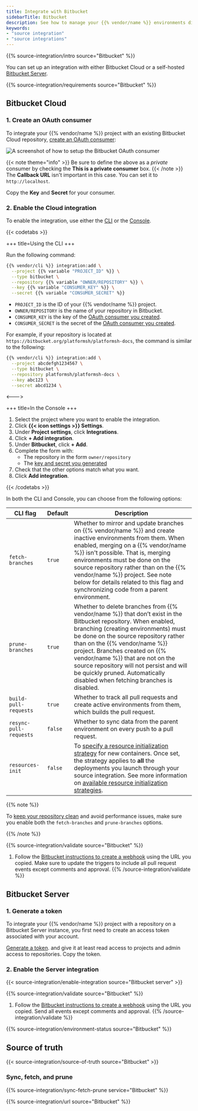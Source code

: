 ```yaml
---
title: Integrate with Bitbucket
sidebarTitle: Bitbucket
description: See how to manage your {{% vendor/name %}} environments directly from your Bitbucket repository.
keywords:
- "source integration"
- "source integrations"
---
```


{{% source-integration/intro source="Bitbucket" %}}

You can set up an integration with either Bitbucket Cloud
or a self-hosted [Bitbucket Server](https://confluence.atlassian.com/bitbucketserver/).

{{% source-integration/requirements source="Bitbucket" %}}

## Bitbucket Cloud

### 1. Create an OAuth consumer

To integrate your {{% vendor/name %}} project with an existing Bitbucket Cloud repository,
[create an OAuth consumer](https://support.atlassian.com/bitbucket-cloud/docs/use-oauth-on-bitbucket-cloud/):

![A screenshot of how to setup the Bitbucket OAuth consumer](/images/integrations/bitbucket/bitbucket-oauth-consumer.svg "0.35")

{{< note theme="info" >}}
Be sure to define the above as a _private_ consumer by checking the **This is a private consumer** box.
{{< /note >}}
The **Callback URL** isn't important in this case.
You can set it to `http://localhost`.

Copy the **Key** and **Secret** for your consumer.

### 2. Enable the Cloud integration

To enable the integration, use either the [CLI](/administration/cli.html) or the [Console](/administration/web.html).

{{< codetabs >}}

+++
title=Using the CLI
+++

Run the following command:

```bash
{{% vendor/cli %}} integration:add \
  --project {{% variable "PROJECT_ID" %}} \
  --type bitbucket \
  --repository {{% variable "OWNER/REPOSITORY" %}} \
  --key {{% variable "CONSUMER_KEY" %}} \
  --secret {{% variable "CONSUMER_SECRET" %}}
```

- `PROJECT_ID` is the ID of your {{% vendor/name %}} project.
- `OWNER/REPOSITORY` is the name of your repository in Bitbucket.
- `CONSUMER_KEY` is the key of the [OAuth consumer you created](#1-create-an-oauth-consumer).
- `CONSUMER_SECRET` is the secret of the [OAuth consumer you created](#1-create-an-oauth-consumer).

For example, if your repository is located at `https://bitbucket.org/platformsh/platformsh-docs`,
the command is similar to the following:

```bash
{{% vendor/cli %}} integration:add \
  --project abcdefgh1234567 \
  --type bitbucket \
  --repository platformsh/platformsh-docs \
  --key abc123 \
  --secret abcd1234 \
```

<--->

+++
title=In the Console
+++

1. Select the project where you want to enable the integration.
1. Click **{{< icon settings >}} Settings**.
1. Under **Project settings**, click **Integrations**.
1. Click **+ Add integration**.
1. Under **Bitbucket**, click **+ Add**.
1. Complete the form with:
   - The repository in the form `owner/repository`
   - The [key and secret you generated](#1-create-an-oauth-consumer)
1. Check that the other options match what you want.
1. Click **Add integration**.

{{< /codetabs >}}

In both the CLI and Console, you can choose from the following options:

| CLI flag         | Default | Description                                                               |
| ---------------- | ------- | ------------------------------------------------------------------------- |
| `fetch-branches` | `true`  | Whether to mirror and update branches on {{% vendor/name %}} and create inactive environments from them. When enabled, merging on a {{% vendor/name %}} isn't possible. That is, merging environments must be done on the source repository rather than on the {{% vendor/name %}} project. See note below for details related to this flag and synchronizing code from a parent environment. |
| `prune-branches` | `true`  | Whether to delete branches from {{% vendor/name %}} that don’t exist in the Bitbucket repository. When enabled, branching (creating environments) must be done on the source repository rather than on the {{% vendor/name %}} project. Branches created on {{% vendor/name %}} that are not on the source repository will not persist and will be quickly pruned. Automatically disabled when fetching branches is disabled. |
| `build-pull-requests` | `true` | Whether to track all pull requests and create active environments from them, which builds the pull request. |
| `resync-pull-requests` | `false` | Whether to sync data from the parent environment on every push to a pull request. |
| `resources-init` | `false` | To [specify a resource initialization strategy](/manage-resources/resource-init.md#first-deployment) for new containers. Once set, the strategy applies to **all** the deployments you launch through your source integration. See more information on [available resource initialization strategies](/manage-resources/resource-init.md#specify-a-resource-initialization-strategy). |

{{% note %}}

To [keep your repository clean](/learn/bestpractices/clean-repository) and avoid performance issues, make sure you enable both the `fetch-branches` and `prune-branches` options.

{{% /note %}}

{{% source-integration/validate source="Bitbucket" %}}
1. Follow the [Bitbucket instructions to create a webhook](https://support.atlassian.com/bitbucket-cloud/docs/manage-webhooks/#Create-webhooks)
   using the URL you copied.
   Make sure to update the triggers to include all pull request events except comments and approval.
{{% /source-integration/validate %}}

## Bitbucket Server

### 1. Generate a token

To integrate your {{% vendor/name %}} project with a repository on a Bitbucket Server instance,
you first need to create an access token associated with your account.

[Generate a token](https://confluence.atlassian.com/display/BitbucketServer/HTTP+access+tokens).
and give it at least read access to projects and admin access to repositories.
Copy the token.

### 2. Enable the Server integration

{{< source-integration/enable-integration source="Bitbucket server" >}}

{{% source-integration/validate source="Bitbucket" %}}
1. Follow the [Bitbucket instructions to create a webhook](https://confluence.atlassian.com/bitbucketserver076/managing-webhooks-in-bitbucket-server-1026535073.html#ManagingwebhooksinBitbucketServer-creatingwebhooksCreatingwebhooks)
   using the URL you copied.
   Send all events except comments and approval.
{{% /source-integration/validate %}}

{{% source-integration/environment-status source="Bitbucket" %}}

## Source of truth

{{< source-integration/source-of-truth source="Bitbucket" >}}

### Sync, fetch, and prune

{{% source-integration/sync-fetch-prune service="Bitbucket" %}}

{{% source-integration/url source="Bitbucket" %}}
